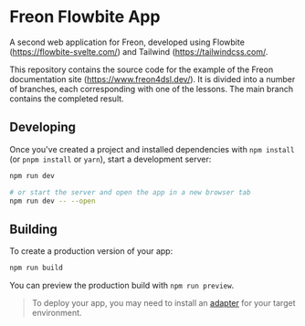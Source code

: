 # Freon Flowbite App

A second web application for Freon, developed using Flowbite (https://flowbite-svelte.com/) and Tailwind (https://tailwindcss.com/.

This repository contains the source code for the example of the Freon documentation 
site (https://www.freon4dsl.dev/). It is divided into a number of branches, each 
corresponding with one of the lessons. The main branch contains the completed result.

## Developing

Once you've created a project and installed dependencies with `npm install` (or `pnpm install` or `yarn`), start a development server:

```bash
npm run dev

# or start the server and open the app in a new browser tab
npm run dev -- --open
```

## Building

To create a production version of your app:

```bash
npm run build
```

You can preview the production build with `npm run preview`.

> To deploy your app, you may need to install an [adapter](https://svelte.dev/docs/kit/adapters) for your target environment.
